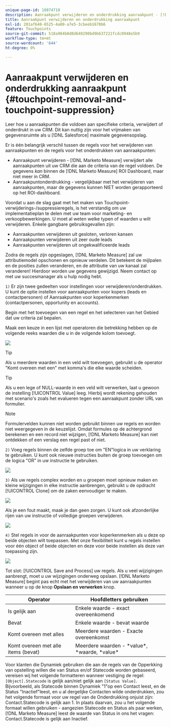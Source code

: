 ```yaml
---
unique-page-id: 18874710
description: Aanraakpunt verwijderen en onderdrukking aanraakpunt - [!DNL Marketo Measure]
title: Aanraakpunt verwijderen en onderdrukking aanraakpunt
exl-id: 201af648-6525-4a80-a7e5-3cbeeb1670b6
feature: Touchpoints
source-git-commit: 518a984b0d8d640290bd9b637221fcdc0948e5b9
workflow-type: tm+mt
source-wordcount: '644'
ht-degree: 0%

---
```


# Aanraakpunt verwijderen en onderdrukking aanraakpunt {#touchpoint-removal-and-touchpoint-suppression}

Leer hoe u aanraakpunten die voldoen aan specifieke criteria, verwijdert of onderdrukt in uw CRM. Dit kan nuttig zijn voor het vrijmaken van gegevensruimte als u [!DNL Salesforce] maximale gegevensopslag.

Er is één belangrijk verschil tussen de regels voor het verwijderen van aanraakpunten en de regels voor het onderdrukken van aanraakpunten:

* Aanraakpunt verwijderen - [!DNL Marketo Measure] verwijdert alle aanraakpunten uit uw CRM die aan de criteria van de regel voldoen. De gegevens _kan_ binnen de [!DNL Marketo Measure] ROI Dashboard, maar niet meer in CRM.
* Aanraakpuntonderdrukking - vergelijkbaar met het verwijderen van aanraakpunten, maar de gegevens kunnen NIET worden gerapporteerd op het ROI-dashboard.

Voordat u aan de slag gaat met het maken van Touchpoint-verwijderings-/suppressieregels, is het verstandig om uw implementatieplan te delen met uw team voor marketing- en verkoopbewerkingen. U moet al weten welke typen of waarden u wilt verwijderen. Enkele gangbare gebruiksgevallen zijn:

* Aanraakpunten verwijderen uit gesloten, verloren kansen
* Aanraakpunten verwijderen uit zeer oude leads
* Aanraakpunten verwijderen uit ongekwalificeerde leads

Zodra de regels zijn opgeslagen, [!DNL Marketo Measure] zal uw attributiemodel opschonen en opnieuw verdelen. Dit betekent de mijlpalen en de posities zullen veranderen, en de attributie van uw kanaal zal veranderen! Hierdoor worden uw gegevens gewijzigd. Neem contact op met uw succesmanager als u hulp nodig hebt.

`1)` Er zijn twee gedeelten voor instellingen voor verwijderen/onderdrukken. U kunt de optie instellen voor aanraakpunten voor kopers (leads en contactpersonen) of Aanraakpunten voor koperkenmerken (contactpersonen, opportunity en accounts).

Begin met het toevoegen van een regel en het selecteren van het Gebied dat uw criteria zal bepalen.

Maak een keuze in een lijst met operatoren die betrekking hebben op de volgende reeks waarden die u in de volgende kolom toevoegt.

![](assets/1-1.png)

>[!TIP]
>
>Als u meerdere waarden in een veld wilt toevoegen, gebruikt u de operator &quot;Komt overeen met een&quot; met komma&#39;s die elke waarde scheiden.

>[!TIP]
>
>Als u een lege of NULL-waarde in een veld wilt verwerken, laat u gewoon de instelling [!UICONTROL Value] leeg. Hierbij wordt rekening gehouden met scenario&#39;s zoals het evalueren tegen een aanraakpunt zonder URL van formulier.

>[!NOTE]
>
>Formulervelden kunnen niet worden gebruikt binnen uw regels en worden niet weergegeven in de keuzelijst. Omdat formules op de achtergrond berekenen en een record niet wijzigen, [!DNL Marketo Measure] kan niet ontdekken of een verslag een regel past of niet.

`2)` Voeg regels binnen de zelfde groep toe om &quot;EN&quot;logica in uw verklaring te gebruiken.
U kunt ook nieuwe instructies buiten de groep toevoegen om de logica &quot;OR&quot; in uw instructie te gebruiken.

![](assets/2.png)

`3)` Als uw regels complex worden en u groepen moet opnieuw maken en kleine wijzigingen in elke instructie aanbrengen, gebruikt u de opdracht [!UICONTROL Clone] om de zaken eenvoudiger te maken.

![](assets/3.png)

Als je een fout maakt, maak je dan geen zorgen. U kunt ook afzonderlijke rijen van uw instructie of volledige groepen verwijderen.

![](assets/4.png)

`4)` Stel regels in voor de aanraakpunten voor koperkenmerken als u deze op beide objecten wilt toepassen. Met onze flexibiliteit kunt u regels instellen voor één object of beide objecten en deze voor beide instellen als deze van toepassing zijn.

![](assets/5.png)

Tot slot: [!UICONTROL Save and Process] uw regels. Als u veel wijzigingen aanbrengt, moet u uw wijzigingen onderweg opslaan. [!DNL Marketo Measure] begint pas echt met het verwijderen van uw aanraakpunten wanneer u op de knop **Opslaan en verwerken** knop.

| **Operator** | **Hoofdletters gebruiken** |
|---|---|
| Is gelijk aan | Enkele waarde - exact overeenkomend |
| Bevat | Enkele waarde - bevat waarde |
| Komt overeen met alles | Meerdere waarden - Exacte overeenkomst |
| Komt overeen met alle items (bevat) | Meerdere waarden - &#42;value&#42;, &#42;waarde, &#42;value&#42; |

Voor klanten die Dynamiek gebruiken die aan de regels van de Opperkking van opstelling willen die van Status en/of Statecode worden gebaseerd, vereisen wij het volgende formatteren wanneer vestiging de regel: `[Object].Statecode` is gelijk aan/niet gelijk aan `[Status Value]`. Bijvoorbeeld, als Statecode binnen Dynamiek &quot;1&quot;op een Contact leest, en de Status &quot;Inactief&quot;leest, en u al dergelijke Contacten wilde onderdrukken, zou het volgende formaat voor uw regel van de Onderdrukking onjuist zijn: Contact.Statecode is gelijk aan 1. In plaats daarvan, zou u het volgende formaat willen gebruiken - aangezien Statecode en Status als paar werken, [!DNL Marketo Measure] leest de waarde van Status in ons het vragen: Contact.Statecode is gelijk aan Inactief.
